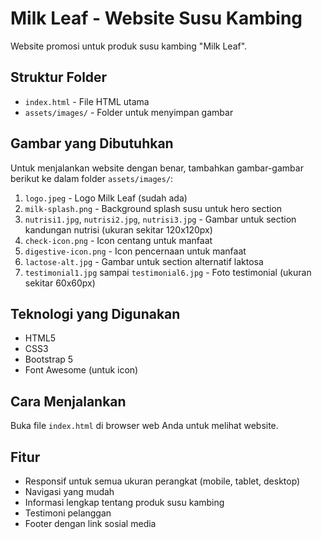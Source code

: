 # Milk Leaf - Website Susu Kambing

Website promosi untuk produk susu kambing "Milk Leaf".

## Struktur Folder

- `index.html` - File HTML utama
- `assets/images/` - Folder untuk menyimpan gambar

## Gambar yang Dibutuhkan

Untuk menjalankan website dengan benar, tambahkan gambar-gambar berikut ke dalam folder `assets/images/`:

1. `logo.jpeg` - Logo Milk Leaf (sudah ada)
2. `milk-splash.png` - Background splash susu untuk hero section
3. `nutrisi1.jpg`, `nutrisi2.jpg`, `nutrisi3.jpg` - Gambar untuk section kandungan nutrisi (ukuran sekitar 120x120px)
4. `check-icon.png` - Icon centang untuk manfaat
5. `digestive-icon.png` - Icon pencernaan untuk manfaat
6. `lactose-alt.jpg` - Gambar untuk section alternatif laktosa
7. `testimonial1.jpg` sampai `testimonial6.jpg` - Foto testimonial (ukuran sekitar 60x60px)

## Teknologi yang Digunakan

- HTML5
- CSS3
- Bootstrap 5
- Font Awesome (untuk icon)

## Cara Menjalankan

Buka file `index.html` di browser web Anda untuk melihat website.

## Fitur

- Responsif untuk semua ukuran perangkat (mobile, tablet, desktop)
- Navigasi yang mudah
- Informasi lengkap tentang produk susu kambing
- Testimoni pelanggan
- Footer dengan link sosial media 